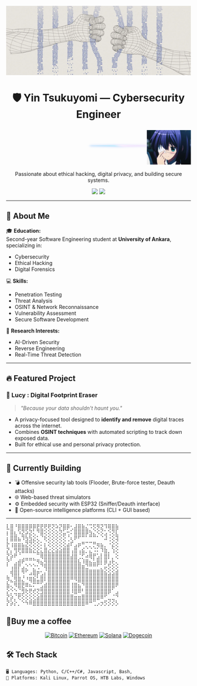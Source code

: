 


<p align="center">
  <img src="src/image1.webp" alt="Banner" style="max-width: 100%; height: auto;" />
</p>


<h1 align="center">🛡️ Yin Tsukuyomi — Cybersecurity Engineer</h1>

<p align="right">
  <img src="src/rikka-bg.png" alt="Backdrop" width="180" style="position: relative; z-index: 1; opacity: 0.3; margin-right: -20px;"/>
  <img src="src/rikka.gif" alt="Rikka" width="120" style="position: relative; z-index: 2;" />
</p>


<p align="center">
  Passionate about ethical hacking, digital privacy, and building secure systems.
</p>

<p align="center">
  <a href="mailto:foolkiddo.hassle500@passinbox.com"><img src="https://img.shields.io/badge/Email-grey?style=for-the-badge&logo=gmail"></a>
  <a href="https://www.linkedin.com/in/mehmet-arda-hakbilen-12aba6269?utm_source=share&utm_campaign=share_via&utm_content=profile&utm_medium=android_app"><img src="https://img.shields.io/badge/LinkedIn-blue?style=for-the-badge&logo=linkedin"></a>
</p>

---

## 👤 About Me

🎓 **Education:**  
Second-year Software Engineering student at **University of Ankara**, specializing in:
- Cybersecurity
- Ethical Hacking
- Digital Forensics

💻 **Skills:**  
- Penetration Testing  
- Threat Analysis  
- OSINT & Network Reconnaissance  
- Vulnerability Assessment  
- Secure Software Development

🔬 **Research Interests:**  
- AI-Driven Security  
- Reverse Engineering  
- Real-Time Threat Detection

---

## 🔥 Featured Project

### 🧹 Lucy : Digital Footprint Eraser  
> _"Because your data shouldn't haunt you."_

- A privacy-focused tool designed to **identify and remove** digital traces across the internet.
- Combines **OSINT techniques** with automated scripting to track down exposed data.
- Built for ethical use and personal privacy protection.

---

## 🚀 Currently Building

- 💣 Offensive security lab tools (Flooder, Brute-force tester, Deauth attacks)
- 🌐 Web-based threat simulators
- ⚙️ Embedded security with ESP32 (Sniffer/Deauth interface)
- 📂 Open-source intelligence platforms (CLI + GUI based)

---
<pre>
⣇⣿⠘⣿⣿⣿⡿⡿⣟⣟⢟⢟⢝⠵⡝⣿⡿⢂⣼⣿⣷⣌⠩⡫⡻⣝⠹⢿⣿⣷
⡆⣿⣆⠱⣝⡵⣝⢅⠙⣿⢕⢕⢕⢕⢝⣥⢒⠅⣿⣿⣿⡿⣳⣌⠪⡪⣡⢑⢝⣇
⡆⣿⣿⣦⠹⣳⣳⣕⢅⠈⢗⢕⢕⢕⢕⢕⢈⢆⠟⠋⠉⠁⠉⠉⠁⠈⠼⢐⢕⢽
⡗⢰⣶⣶⣦⣝⢝⢕⢕⠅⡆⢕⢕⢕⢕⢕⣴⠏⣠⡶⠛⡉⡉⡛⢶⣦⡀⠐⣕⢕
⡝⡄⢻⢟⣿⣿⣷⣕⣕⣅⣿⣔⣕⣵⣵⣿⣿⢠⣿⢠⣮⡈⣌⠨⠅⠹⣷⡀⢱⢕
⡝⡵⠟⠈⢀⣀⣀⡀⠉⢿⣿⣿⣿⣿⣿⣿⣿⣼⣿⢈⡋⠴⢿⡟⣡⡇⣿⡇⡀⢕
⡝⠁⣠⣾⠟⡉⡉⡉⠻⣦⣻⣿⣿⣿⣿⣿⣿⣿⣿⣧⠸⣿⣦⣥⣿⡇⡿⣰⢗⢄
⠁⢰⣿⡏⣴⣌⠈⣌⠡⠈⢻⣿⣿⣿⣿⣿⣿⣿⣿⣿⣿⣬⣉⣉⣁⣄⢖⢕⢕⢕
⡀⢻⣿⡇⢙⠁⠴⢿⡟⣡⡆⣿⣿⣿⣿⣿⣿⣿⣿⣿⣿⣿⣿⣿⣿⣿⣷⣵⣵⣿
⡻⣄⣻⣿⣌⠘⢿⣷⣥⣿⠇⣿⣿⣿⣿⣿⣿⠛⠻⣿⣿⣿⣿⣿⣿⣿⣿⣿⣿⣿
⣷⢄⠻⣿⣟⠿⠦⠍⠉⣡⣾⣿⣿⣿⣿⣿⣿⢸⣿⣦⠙⣿⣿⣿⣿⣿⣿⣿⣿⠟
⡕⡑⣑⣈⣻⢗⢟⢞⢝⣻⣿⣿⣿⣿⣿⣿⣿⠸⣿⠿⠃⣿⣿⣿⣿⣿⣿⡿⠁⣠
⡝⡵⡈⢟⢕⢕⢕⢕⣵⣿⣿⣿⣿⣿⣿⣿⣿⣿⣶⣶⣿⣿⣿⣿⣿⠿⠋⣀⣈⠙
⡝⡵⡕⡀⠑⠳⠿⣿⣿⣿⣿⣿⣿⣿⣿⣿⣿⣿⣿⣿⣿⠿⠛⢉⡠⡲⡫⡪⡪⡣ 
</pre>



## 🚀Buy me a coffee

<p align="center">
  <a href="bitcoin:bc1qgdhygyaajxqrxmvuavqrmvaregrtv3gv4vmuk0"><img src="https://img.shields.io/badge/BTC-Bitcoin-orange?style=for-the-badge&logo=bitcoin" alt="Bitcoin"/></a>
  <a href="ethereum:0xe4870a8adeab638824eda06082f95864fd8caf1d"><img src="https://img.shields.io/badge/ETH-Ethereum-blue?style=for-the-badge&logo=ethereum" alt="Ethereum"/></a>
  <a href="solana:DRLXLeqc44kbdRv3F3iwPUXGMUQpdrqGnQgkLDDXoSwA"><img src="https://img.shields.io/badge/SOL-Solana-purple?style=for-the-badge&logo=solana" alt="Solana"/></a>
  <a href="dogecoin:DAhd8JDGYtHKEDSuwVYyj8nUNA8dDjgaNi"><img src="https://img.shields.io/badge/DOGE-Dogecoin-yellow?style=for-the-badge&logo=dogecoin" alt="Dogecoin"/></a>
</p>

## 🛠️ Tech Stack


```txt
🖥️ Languages: Python, C/C++/C#, Javascript, Bash, 
🔭 Platforms: Kali Linux, Parrot OS, HTB Labs, Windows







